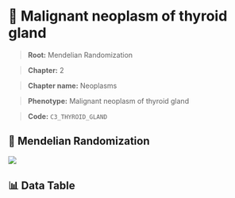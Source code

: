 # 🧪 Malignant neoplasm of thyroid gland

> **Root:** Mendelian Randomization

> **Chapter:** 2  

> **Chapter name:** Neoplasms

> **Phenotype:** Malignant neoplasm of thyroid gland  

> **Code:** `C3_THYROID_GLAND`

## 🧬 Mendelian Randomization  

<img src="/MR/Figures/Forward/C3_THYROID_GLAND.png"/>

## 📊 Data Table

<CsvTableMRF src="/public/MR/Data/Forward/C3_THYROID_GLAND.csv"/>

